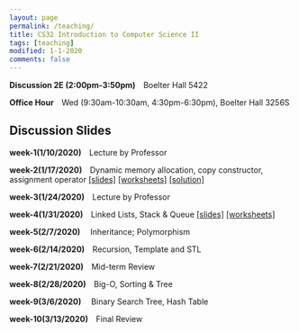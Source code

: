```yaml
---
layout: page
permalink: /teaching/
title: CS32 Introduction to Computer Science II  
tags: [teaching]
modified: 1-1-2020
comments: false
---
```


**Discussion 2E (2:00pm-3:50pm)** Boelter Hall 5422

**Office Hour** Wed (9:30am-10:30am, 4:30pm-6:30pm), Boelter Hall 3256S



## Discussion Slides

**week-1(1/10/2020)** Lecture by Professor 
<br>

**week-2(1/17/2020)** Dynamic memory allocation, copy constructor, assignment operator <a href="{{ site.url }}/files/w2.pdf" target="_blank">[slides]</a> <a href="{{ site.url }}/files/w2-ws.pdf" target="_blank">[worksheets]</a> <a href="{{ site.url }}/files/w2-ws-sol.pdf" target="_blank">[solution]</a>
<br>

**week-3(1/24/2020)** Lecture by Professor
<br>

**week-4(1/31/2020)** Linked Lists, Stack & Queue <a href="{{ site.url }}/files/w4.pdf" target="_blank">[slides]</a> <a href="{{ site.url }}/files/w4-ws.pdf" target="_blank">[worksheets]</a>
<br>

**week-5(2/7/2020)**  Inheritance; Polymorphism
<br>

**week-6(2/14/2020)** Recursion, Template and STL
<br>

**week-7(2/21/2020)** Mid-term Review
<br>

**week-8(2/28/2020)** Big-O, Sorting & Tree
<br>

**week-9(3/6/2020)**  Binary Search Tree, Hash Table
<br>

**week-10(3/13/2020)** Final Review
<br>

